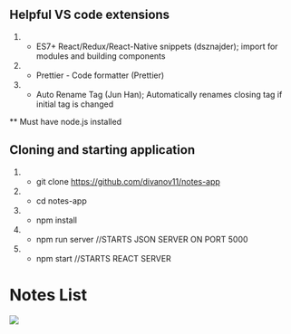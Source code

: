 ## Helpful VS code extensions 
1. - ES7+ React/Redux/React-Native snippets (dsznajder); import for modules and building components 
2. - Prettier - Code formatter (Prettier)
3. - Auto Rename Tag (Jun Han); Automatically renames closing tag if initial tag is changed 

** Must have node.js installed


## Cloning and starting application
1. - git clone https://github.com/divanov11/notes-app
1. - cd notes-app
2. - npm install
3. - npm run server //STARTS JSON SERVER ON PORT 5000
4. - npm start  //STARTS REACT SERVER


# Notes List
<img src="./Notes.PNG">  

